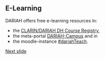 ## E-Learning

DARIAH offers free e-learning resources in: 
- the [CLARIN/DARIAH DH Course Registry](https://dhcr.clarin-dariah.eu/),
- the meta-portal [DARIAH-Campus](https://campus.dariah.eu/) and in
- the moodle-instance [#dariahTeach](https://teach.dariah.eu/).

[Next slide](08.md)
